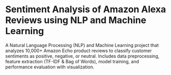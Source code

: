 # Sentiment Analysis of Amazon Alexa Reviews using NLP and Machine Learning
A Natural Language Processing (NLP) and Machine Learning project that analyzes 10,000+ Amazon Echo product reviews to classify customer sentiments as positive, negative, or neutral. Includes data preprocessing, feature extraction (TF-IDF &amp; Bag of Words), model training, and performance evaluation with visualization.
